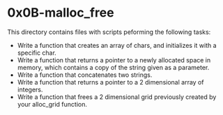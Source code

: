 # 0x0B-malloc_free

This directory contains files with scripts peforming the following tasks:

- Write a function that creates an array of chars, and initializes it with a specific char.
- Write a function that returns a pointer to a newly allocated space in memory, which contains a copy of the string given as a parameter.
- Write a function that concatenates two strings.
- Write a function that returns a pointer to a 2 dimensional array of integers.
- Write a function that frees a 2 dimensional grid previously created by your alloc_grid function.

